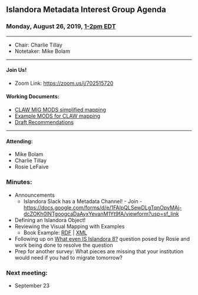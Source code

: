 ## Islandora Metadata Interest Group Agenda
### Monday, August 26, 2019, [1-2pm EDT](http://www.thetimezoneconverter.com/?t=1%20pm&tz=Toronto&)

---
* Chair: Charlie Tillay
* Notetaker: Mike Bolam
---

#### Join Us!
* Zoom Link: https://zoom.us/j/702515720

#### Working Documents:
* [CLAW MIG MODS simplified mapping](https://docs.google.com/spreadsheets/d/18u2qFJ014IIxlVpM3JXfDEFccwBZcoFsjbBGpvL0jJI/edit#gid=0)
* [Example MODS for CLAW mapping](https://docs.google.com/spreadsheets/d/1C2Xie7HUDSgRT5v4ldoJvlNdoXz2GHAPvL3PE3TOKW8/edit#gid=1829081124)
* [Draft Recommendations](https://docs.google.com/document/d/15qSO9YcALtYSqd6CUuGx0t8FwUJ5pPwVPz0PA5rU898/edit#heading=h.f9r6knw0rjvu)
---

#### Attending:
* Mike Bolam
* Charlie Tillay
* Rosie LeFaive


### Minutes:
* Announcements
  * Islandora Slack has a Metadata Channel! - Join - https://docs.google.com/forms/d/e/1FAIpQLSewDLgTqnOpvMAj-dcZOKh0lNTgoogcaDaAyxYevanM1Yt9fA/viewform?usp=sf_link
* Defining an Islandora Object!
* Reviewing the Visual Mapping with Examples
  * Book Example: [RDF](https://github.com/islandora-interest-groups/Islandora-Metadata-Interest-Group/blob/master/Tools/book_MODS_mapping.jpg) | [XML](https://github.com/islandora-interest-groups/Islandora-Metadata-Interest-Group/blob/master/Tools/MODS_shaping%2Bof%2Bthe%2BPoint.xml)
* Following up on [What even IS Islandora 8?](https://groups.google.com/forum/#!topic/islandora/FOT2-wv-_jU) question posed by Rosie and work being done to resolve the question
* Prep for another survey: What pieces are missing that your institution would need if you had to migrate tomorrow?

### Next meeting:
* September 23
